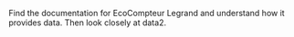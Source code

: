 Find the documentation for EcoCompteur Legrand and understand how it provides data. Then look closely at data2.
